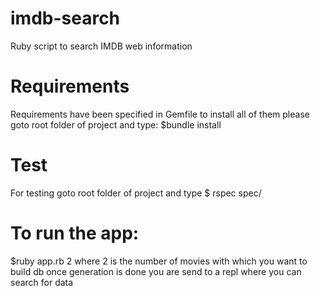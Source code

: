 imdb-search
===========

Ruby script to search IMDB web information
# Requirements
Requirements have been specified in Gemfile to install all of them please goto root folder of project and type:
$bundle install

# Test
For testing goto root folder of project and type
$ rspec spec/

# To run the app:
$ruby app.rb 2
where 2 is the number of movies with which you want to build db
once generation is done you are send to a repl where you can search
for data


